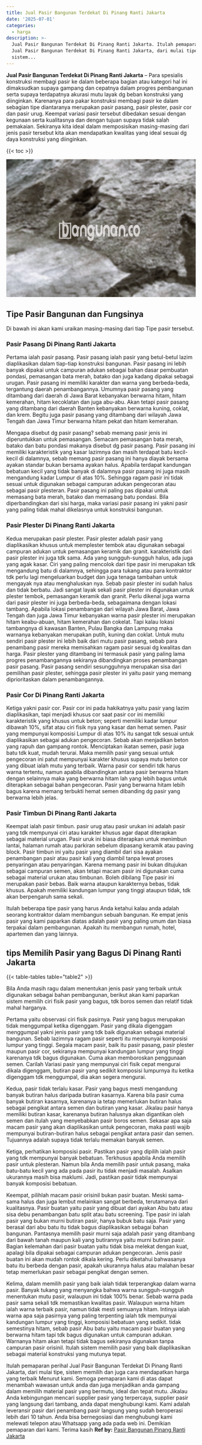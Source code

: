 ```yaml
---
title: Jual Pasir Bangunan Terdekat Di Pinang Ranti Jakarta
date: '2025-07-01'
categories:
  - harga
description: >-
  Jual Pasir Bangunan Terdekat Di Pinang Ranti Jakarta. Itulah pemaparan perihal
  Jual Pasir Bangunan Terdekat Di Pinang Ranti Jakarta, dari mulai tipe,
  sistem...
---
```


**Jual Pasir Bangunan Terdekat Di Pinang Ranti Jakarta** – Para spesialis konstruksi membagi pasir ke dalam beberapa bagian atau kategori hal ini dimaksudkan supaya gampang dan cepatnya dalam progres pembangunan serta supaya terdapatnya akurasi mutu layak dg beban konstruksi yang diinginkan. Karenanya para pakar konstruksi membagi pasir ke dalam sebagian tipe diantaranya merupakan pasir pasang, pasir plester, pasir cor dan pasir urug. Keempat variasi pasir tersebut dibedakan sesuai dengan kegunaan serta kualitasnya dan dengan tujuan supaya tidak salah pemakaian. Sekiranya kita ideal dalam memposisikan masing-masing dari jenis pasir tersebut kita akan mendapatkan kwalitas yang ideal sesuai dg daya konstruksi yang diinginkan.

{{< toc >}}

![Jual Pasir Bangunan Terdekat Di Pinang Ranti Jakarta](/images/jual-pasir-bangunan-36.png)

## Tipe Pasir Bangunan dan Fungsinya

Di bawah ini akan kami uraikan masing-masing dari tiap Tipe pasir tersebut.

### Pasir Pasang Di Pinang Ranti Jakarta

Pertama ialah pasir pasang. Pasir pasang ialah pasir yang betul-betul lazim diaplikasikan dalam tiap-tiap konstruksi bangunan. Pasir pasang ini lebih banyak dipakai untuk campuran adukan sebagai bahan dasar pembuatan pondasi, pemasangan bata merah, batako dan juga kadang dipakai sebagai urugan. Pasir pasang ini memiliki karakter dan warna yang berbeda-beda, tergantung daerah penambangannya. Umumnya pasir pasang yang ditambang dari daerah di Jawa Barat kebanyakan berwarna hitam, hitam kemerahan, hitam kecoklatan dan juga abu-abu. Akan tetapi pasir pasang yang ditambang dari daerah Banten kebanyakan berwarna kuning, coklat, dan krem. Begitu juga pasir pasang yang ditambang dari wilayah Jawa Tengah dan Jawa Timur berwarna hitam pekat dan hitam kemerahan.

Mengapa disebut dg pasir pasang? sebab memang pasir jenis ini diperuntukkan untuk pemasangan. Semacam pemasangan bata merah, batako dan batu pondasi makanya disebut dg pasir pasang. Pasir pasang ini memiliki karakteristik yang kasar lazimnya dan masih terdapat batu kecil-kecil di dalamnya, sebab memang pasir pasang ini hanya diayak bersama ayakan standar bukan bersama ayakan halus. Apabila terdapat kandungan bebatuan kecil yang tidak banyak di dalamnya pasir pasang ini juga masih mengandung kadar Lumpur di atas 10%. Sehingga ragam pasir ini tidak sesuai untuk digunakan sebagai campuran adukan pengecoran atau sebagai pasir plesteran. Pasir pasang ini paling pas dipakai untuk memasang bata merah, batako dan memasang batu pondasi. Bila diperbandingkan dari sisi harga, maka variasi pasir pasang ini yakni pasir yang paling tidak mahal dikelasnya untuk konstruksi bangunan.

### Pasir Plester Di Pinang Ranti Jakarta

Kedua merupakan pasir plester. Pasir plester adalah pasir yang diaplikasikan khusus untuk memplester tembok atau digunakan sebagai campuran adukan untuk pemasangan keramik dan granit. karakteristik dari pasir plester ini juga tdk sama. Ada yang sungguh-sungguh halus, ada juga yang agak kasar. Ciri yang paling mencolok dari tipe pasir ini merupakan tdk mengandung batu di dalamnya, sehingga para tukang atau para kontraktor tdk perlu lagi mengeluarkan budget dan juga tenaga tambahan untuk mengayak nya atau menghaluskan nya. Sebab pasir plester ini sudah halus dan tidak berbatu. Jadi sangat layak sekali pasir plester ini digunakan untuk plester tembok, pemasangan keramik dan granit. Perlu dikenal juga warna dari pasir plester ini juga berbeda-beda, sebagaimana dengan lokasi tambang. Apabila lokasi penambangan dari wilayah Jawa Barat, Jawa Tengah dan juga Jawa Timur kebanyakan warna pasir plester ini merupakan hitam keabu-abuan, hitam kemerahan dan cokelat. Tapi kalau lokasi tambangnya di kawasan Banten, Pulau Bangka dan Lampung maka warnanya kebanyakan merupakan putih, kuning dan coklat. Untuk mutu sendiri pasir plester ini lebih baik dari mutu pasir pasang, sebab para penambang pasir mereka memisahkan ragam pasir sesuai dg kwalitas dan harga. Pasir plester yang ditambang ini termasuk pasir yang paling lama progres penambangannya sekiranya dibandingkan proses penambangan pasir pasang. Pasir pasang sendiri sesungguhnya merupakan sisa dari pemilihan pasir plester, sehingga pasir plester ini yaitu pasir yang memang diprioritaskan dalam penambangannya.

### Pasir Cor Di Pinang Ranti Jakarta

Ketiga yakni pasir cor. Pasir cor ini pada hakikatnya yaitu pasir yang lazim diaplikasikan, tapi menjadi khusus cor saat pasir cor ini memiliki karakteristik yang khusus untuk beton; seperti memiliki kadar lumpur dibawah 10%, sifat atau ciri fisik nya yang kasar dan hemat semen. Pasir yang mempunyai komposisi Lumpur di atas 10% itu sangat tdk sesuai untuk diaplikasikan sebagai adukan pengecoran. Sebab akan menjadikan beton yang rapuh dan gampang rontok. Menciptakan ikatan semen, pasir juga batu tdk kuat, mudah terurai. Maka memilih pasir yang sesuai untuk pengecoran ini patut mempunyai karakter khusus supaya mutu beton cor yang dibuat ialah mutu yang terbaik. Warna pasir cor sendiri tdk harus warna tertentu, namun apabila dibandingkan antara pasir berwarna hitam dengan selainnya maka yang berwarna hitam lah yang lebih bagus untuk diterapkan sebagai bahan pengecoran. Pasir yang berwarna hitam lebih bagus karena memang terbukti hemat semen dibanding dg pasir yang berwarna lebih jelas.

### Pasir Timbun Di Pinang Ranti Jakarta

Keempat ialah pasir timbun. pasir urug atau pasir urukan ini adalah pasir yang tdk mempunyai ciri atau karakter khusus agar dapat diterapkan sebagai material urugan. Pasir uruk ini biasa diterapkan untuk menimbun lantai, halaman rumah atau parkiran sebelum dipasang keramik atau paving block. Pasir timbun ini yaitu pasir yang diambil dari sisa ayakan penambangan pasir atau pasir kali yang diambil tanpa lewat proses penyaringan atau penyaringan. Karena memang pasir ini bukan ditujukan sebagai campuran semen, akan tetapi macam pasir ini digunakan cuma sebagai material urukan atau timbunan. Boleh dibilang Tipe pasir ini merupakan pasir bebas. Baik warna ataupun karakternya bebas, tidak khusus. Apakah memiliki kandungan lumpur yang tinggi ataupun tidak, tdk akan berpengaruh sama sekali.

Itulah beberapa tipe pasir yang harus Anda ketahui kalau anda adalah seorang kontraktor dalam membangun sebuah bangunan. Ke empat jenis pasir yang kami paparkan diatas adalah pasir yang paling umum dan biasa terpakai dalam pembangunan. Apakah itu membangun rumah, hotel, apartemen dan yang lainnya.

## tips Memilih Pasir yang Bagus Di Pinang Ranti Jakarta

{{< table-tables table="table2" >}}

Bila Anda masih ragu dalam menentukan jenis pasir yang terbaik untuk digunakan sebagai bahan pembangunan, berikut akan kami paparkan sistem memilih ciri fisik pasir yang bagus, tdk boros semen dan relatif tidak mahal harganya.

Pertama yaitu observasi ciri fisik pasirnya. Pasir yang bagus merupakan tidak menggumpal ketika digenggam. Pasir yang dikala digenggam menggumpal yakni jenis pasir yang tdk baik digunakan sebagai material bangunan. Sebab lazimnya ragam pasir seperti itu mempunyai komposisi lumpur yang tinggi. Segala macam pasir, baik itu pasir pasang, pasir plester maupun pasir cor, sekiranya mempunyai kandungan lumpur yang tinggi karenanya tdk bagus digunakan. Cuma akan memboroskan penggunaan semen. Carilah Variasi pasir yang mempunyai ciri fisik cepat mengurai dikala digenggam, butiran pasir yang sedikit komposisi lumpurnya itu ketika digenggam tdk menggumpal, dia akan segera mengurai.

Kedua, pasir tidak terlalu kasar. Pasir yang bagus mesti mengandung banyak butiran halus daripada butiran kasarnya. Karena bila pasir cuma banyak butiran kasarnya, karenanya ia tetap memerlukan butiran halus sebagai pengikat antara semen dan butiran yang kasar. Jikalau pasir hanya memiliki butiran kasar, karenanya butiran halusnya akan digantikan oleh semen dan itulah yang menyebabkan pasir boros semen. Sekasar apa saja macam pasir yang akan diaplikasikan untuk pengecoran, maka pasti wajib mempunyai butiran-butiran halus sebagai pengikat antara pasir dan semen. Tujuannya adalah supaya tidak terlalu memakan banyak semen.

Ketiga, perhatikan komposisi pasir. Pastikan pasir yang dipilih ialah pasir yang tdk mempunyai banyak bebatuan. Terkhusus apabila Anda memilih pasir untuk plesteran. Namun bila Anda memilih pasir untuk pasang, maka batu-batu kecil yang ada pada pasir itu tidak menjadi masalah. Asalkan ukurannya masih bisa maklumi. Jadi, pastikan pasir tidak mempunyai banyak komposisi bebatuan.

Keempat, pilihlah macam pasir orisinil bukan pasir buatan. Meski sama-sama halus dan juga lembut melainkan sangat berbeda, terutamanya dari kualitasnya. Pasir buatan yaitu pasir yang dibuat dari ayakan Abu batu atau sisa debu penambangan batu split atau batu screening. Tipe pasir ini ialah pasir yang bukan murni butiran pasir, hanya bubuk batu saja. Pasir yang berasal dari abu batu itu tidak bagus diaplikasikan sebagai bahan bangunan. Pantasnya memilih pasir murni saja adalah pasir yang ditambang dari bawah tanah maupun kali yang butirannya yaitu murni butiran pasir. Bagian kelemahan dari pasir buatan yaitu tidak bisa melekat dengan kuat, apalagi bila dipakai sebagai campuran adukan pengecoran. Jenis pasir buatan ini akan mudah rontok dikala kering. Perlu diketahui bahwasanya batu itu berbeda dengan pasir, apakah ukurannya halus atau malahan besar tetap memerlukan pasir sebagai pengikat dengan semen.

Kelima, dalam memilih pasir yang baik ialah tidak terperangkap dalam warna pasir. Banyak tukang yang menyangka bahwa warna sungguh-sungguh menentukan mutu pasir, walaupun ini tidak 100% benar. Sebab warna pada pasir sama sekali tdk memastikan kwalitas pasir. Walaupun warna hitam ialah warna terbaik pasir, namun tidak mesti semuanya hitam. Intinya ialah warna apa saja pasirnya yang paling terpenting ialah tdk mempunyai kandungan lumpur yang tinggi, komposisi bebatuan yang sedikit. tidak semestinya hitam, sebab pasir Abu batu yaitu macam pasir buatan yang berwarna hitam tapi tdk bagus digunakan untuk campuran adukan. Warnanya hitam akan tetapi tidak bagus sekiranya digunakan tanpa campuran pasir orisinil. Itulah sistem memilih pasir yang baik diaplikasikan sebagai material konstruksi yang mutunya tepat.

Itulah pemaparan perihal Jual Pasir Bangunan Terdekat Di Pinang Ranti Jakarta, dari mulai tipe, sistem memilih dan juga cara mendapatkan harga yang terbaik Menurut kami. Semoga pemaparan kami di atas dapat menambah wawasan untuk anda dan juga menjadikan anda gampang dalam memilih material pasir yang bermutu, ideal dan tepat mutu. Jikalau Anda kebingungan mencari supplier pasir yang terpercaya, supplier pasir yang langsung dari tambang, anda dapat menghubungi kami. Kami adalah leveransir pasir dari penambang pasir langsung yang sudah beroperasi lebih dari 10 tahun. Anda bisa bernegosiasi dan menghubungi kami melewati telepon atau Whatsapp yang ada pada web ini. Demikian pemaparan dari kami. Terima kasih
**Ref by:** [Pasir Bangunan Pinang Ranti Jakarta](https://id.wikipedia.org/wiki/Pasir)
